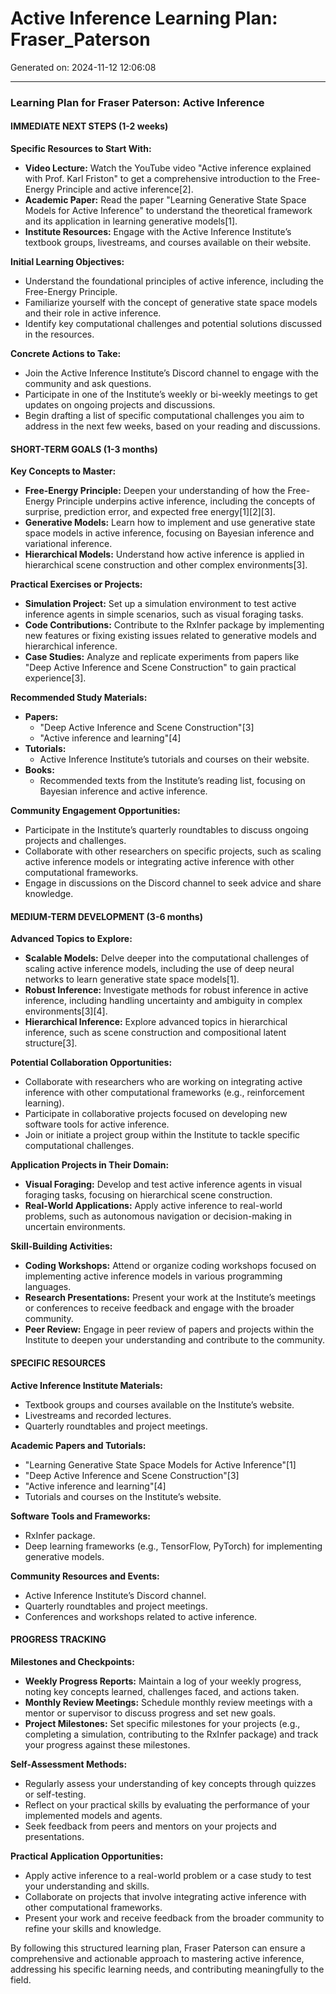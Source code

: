 # Active Inference Learning Plan: Fraser_Paterson

Generated on: 2024-11-12 12:06:08

---

### Learning Plan for Fraser Paterson: Active Inference

#### IMMEDIATE NEXT STEPS (1-2 weeks)

**Specific Resources to Start With:**
- **Video Lecture:** Watch the YouTube video "Active inference explained with Prof. Karl Friston" to get a comprehensive introduction to the Free-Energy Principle and active inference[2].
- **Academic Paper:** Read the paper "Learning Generative State Space Models for Active Inference" to understand the theoretical framework and its application in learning generative models[1].
- **Institute Resources:** Engage with the Active Inference Institute’s textbook groups, livestreams, and courses available on their website.

**Initial Learning Objectives:**
- Understand the foundational principles of active inference, including the Free-Energy Principle.
- Familiarize yourself with the concept of generative state space models and their role in active inference.
- Identify key computational challenges and potential solutions discussed in the resources.

**Concrete Actions to Take:**
- Join the Active Inference Institute’s Discord channel to engage with the community and ask questions.
- Participate in one of the Institute’s weekly or bi-weekly meetings to get updates on ongoing projects and discussions.
- Begin drafting a list of specific computational challenges you aim to address in the next few weeks, based on your reading and discussions.

#### SHORT-TERM GOALS (1-3 months)

**Key Concepts to Master:**
- **Free-Energy Principle:** Deepen your understanding of how the Free-Energy Principle underpins active inference, including the concepts of surprise, prediction error, and expected free energy[1][2][3].
- **Generative Models:** Learn how to implement and use generative state space models in active inference, focusing on Bayesian inference and variational inference.
- **Hierarchical Models:** Understand how active inference is applied in hierarchical scene construction and other complex environments[3].

**Practical Exercises or Projects:**
- **Simulation Project:** Set up a simulation environment to test active inference agents in simple scenarios, such as visual foraging tasks.
- **Code Contributions:** Contribute to the RxInfer package by implementing new features or fixing existing issues related to generative models and hierarchical inference.
- **Case Studies:** Analyze and replicate experiments from papers like "Deep Active Inference and Scene Construction" to gain practical experience[3].

**Recommended Study Materials:**
- **Papers:**
  - "Deep Active Inference and Scene Construction"[3]
  - "Active inference and learning"[4]
- **Tutorials:**
  - Active Inference Institute’s tutorials and courses on their website.
- **Books:**
  - Recommended texts from the Institute’s reading list, focusing on Bayesian inference and active inference.

**Community Engagement Opportunities:**
- Participate in the Institute’s quarterly roundtables to discuss ongoing projects and challenges.
- Collaborate with other researchers on specific projects, such as scaling active inference models or integrating active inference with other computational frameworks.
- Engage in discussions on the Discord channel to seek advice and share knowledge.

#### MEDIUM-TERM DEVELOPMENT (3-6 months)

**Advanced Topics to Explore:**
- **Scalable Models:** Delve deeper into the computational challenges of scaling active inference models, including the use of deep neural networks to learn generative state space models[1].
- **Robust Inference:** Investigate methods for robust inference in active inference, including handling uncertainty and ambiguity in complex environments[3][4].
- **Hierarchical Inference:** Explore advanced topics in hierarchical inference, such as scene construction and compositional latent structure[3].

**Potential Collaboration Opportunities:**
- Collaborate with researchers who are working on integrating active inference with other computational frameworks (e.g., reinforcement learning).
- Participate in collaborative projects focused on developing new software tools for active inference.
- Join or initiate a project group within the Institute to tackle specific computational challenges.

**Application Projects in Their Domain:**
- **Visual Foraging:** Develop and test active inference agents in visual foraging tasks, focusing on hierarchical scene construction.
- **Real-World Applications:** Apply active inference to real-world problems, such as autonomous navigation or decision-making in uncertain environments.

**Skill-Building Activities:**
- **Coding Workshops:** Attend or organize coding workshops focused on implementing active inference models in various programming languages.
- **Research Presentations:** Present your work at the Institute’s meetings or conferences to receive feedback and engage with the broader community.
- **Peer Review:** Engage in peer review of papers and projects within the Institute to deepen your understanding and contribute to the community.

#### SPECIFIC RESOURCES

**Active Inference Institute Materials:**
- Textbook groups and courses available on the Institute’s website.
- Livestreams and recorded lectures.
- Quarterly roundtables and project meetings.

**Academic Papers and Tutorials:**
- "Learning Generative State Space Models for Active Inference"[1]
- "Deep Active Inference and Scene Construction"[3]
- "Active inference and learning"[4]
- Tutorials and courses on the Institute’s website.

**Software Tools and Frameworks:**
- RxInfer package.
- Deep learning frameworks (e.g., TensorFlow, PyTorch) for implementing generative models.

**Community Resources and Events:**
- Active Inference Institute’s Discord channel.
- Quarterly roundtables and project meetings.
- Conferences and workshops related to active inference.

#### PROGRESS TRACKING

**Milestones and Checkpoints:**
- **Weekly Progress Reports:** Maintain a log of your weekly progress, noting key concepts learned, challenges faced, and actions taken.
- **Monthly Review Meetings:** Schedule monthly review meetings with a mentor or supervisor to discuss progress and set new goals.
- **Project Milestones:** Set specific milestones for your projects (e.g., completing a simulation, contributing to the RxInfer package) and track your progress against these milestones.

**Self-Assessment Methods:**
- Regularly assess your understanding of key concepts through quizzes or self-testing.
- Reflect on your practical skills by evaluating the performance of your implemented models and agents.
- Seek feedback from peers and mentors on your projects and presentations.

**Practical Application Opportunities:**
- Apply active inference to a real-world problem or a case study to test your understanding and skills.
- Collaborate on projects that involve integrating active inference with other computational frameworks.
- Present your work and receive feedback from the broader community to refine your skills and knowledge.

By following this structured learning plan, Fraser Paterson can ensure a comprehensive and actionable approach to mastering active inference, addressing his specific learning needs, and contributing meaningfully to the field.